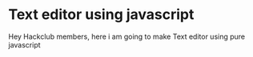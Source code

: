 # Text editor using javascript
 Hey Hackclub members, here i am going to make Text editor using pure javascript
